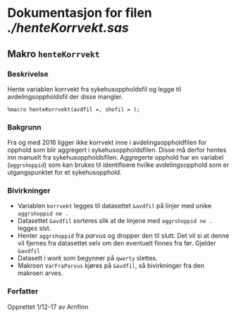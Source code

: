 
# Dokumentasjon for filen *./henteKorrvekt.sas*


## Makro `henteKorrvekt`

### Beskrivelse

Hente variablen korrvekt fra sykehusoppholdsfil og legge til 
avdelingsoppholdsfil der disse mangler.

```
%macro henteKorrvekt(avdfil =, shofil = );
```

### Bakgrunn

Fra og med 2016 ligger ikke korrvekt inne i avdelingsoppholdfilen for opphold 
som blir aggregert i sykehusoppholdsfilen. Disse må derfor hentes inn manuelt 
fra sykehusoppholdsfilen. Aggregerte opphold har en variabel (`aggrshoppid`) 
som kan brukes til identifisere hvilke avdelingsopphold som er utgangspunktet 
for et sykehusopphold.

### Bivirkninger

- Variablen `korrvekt` legges til datasettet `&avdfil` på linjer med unike `aggrshoppid ne .`
- Datasettet `&avdfil` sorteres slik at de linjene med `aggrshoppid ne .` legges sist.
- Henter `aggrshoppid` fra *parvus* og dropper den til slutt. Det vil si at denne 
  vil fjernes fra datasettet selv om den eventuelt finnes fra før. Gjelder `&avdfil`
- Datasett i *work* som begynner på `qwerty` slettes.
- Makroen `VarFraParvus` kjøres på `&avdfil`, så bivirkninger fra den makroen arves.

### Forfatter

Opprettet 1/12-17 av Arnfinn

